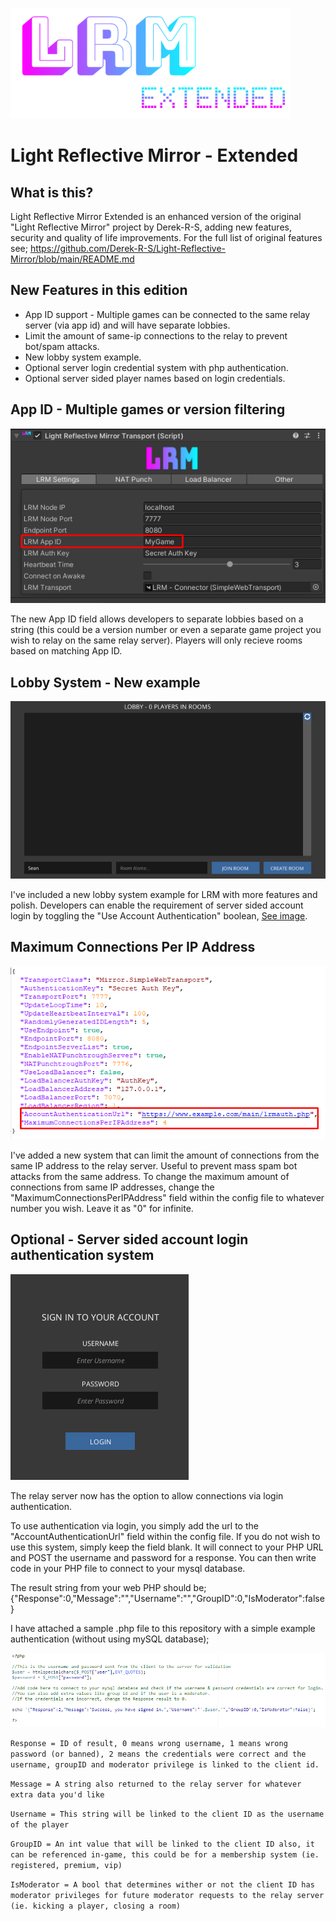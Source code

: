 ![Logo](Images/LRM-EXTENDED2.png)

# Light Reflective Mirror - Extended

## What is this?
Light Reflective Mirror Extended is an enhanced version of the original "Light Reflective Mirror" project by Derek-R-S, adding new features, security and quality of life improvements.  For the full list of original features see; https://github.com/Derek-R-S/Light-Reflective-Mirror/blob/main/README.md

## New Features in this edition
* App ID support - Multiple games can be connected to the same relay server (via app id) and will have separate lobbies.
* Limit the amount of same-ip connections to the relay to prevent bot/spam attacks.
* New lobby system example.
* Optional server login credential system with php authentication.
* Optional server sided player names based on login credentials.

## App ID - Multiple games or version filtering
![Image](Images/SAMPLE2.png)

The new App ID field allows developers to separate lobbies based on a string (this could be a version number or even a separate game project you wish to relay on the same relay server).  Players will only recieve rooms based on matching App ID.

## Lobby System - New example 
![Image](Images/SAMPLE4.png)

I've included a new lobby system example for LRM with more features and polish. 
Developers can enable the requirement of server sided account login by toggling the "Use Account Authentication" boolean, [See image](Images/SAMPLE5.png).

## Maximum Connections Per IP Address
![Image](Images/SAMPLE1.png)

I've added a new system that can limit the amount of connections from the same IP address to the relay server.  Useful to prevent mass spam bot attacks from the same address.  To change the maximum amount of connections from same IP addresses, change the "MaximumConnectionsPerIPAddress" field within the config file to whatever  number you wish.  Leave it as "0" for infinite.

## Optional - Server sided account login authentication system
![Image](Images/SAMPLE3.png) 

The relay server now has the option to allow connections via login authentication.

To use authentication via login, you simply add the url to the "AccountAuthenticationUrl" field within the config file.  If you do not wish to use this system, simply keep the field blank.
It will connect to your PHP URL and POST the username and password for a response.  You can then write code in your PHP file to connect to your mysql database.

The result string from your web PHP should be;
{"Response":0,"Message":"","Username":"","GroupID":0,"IsModerator":false}

I have attached a sample .php file to this repository with a simple example authentication (without using mySQL database);

![Image](Images/SAMPLE6.png)

`Response = ID of result, 0 means wrong username, 1 means wrong password (or banned), 2 means the credentials were correct and the username, groupID and moderator privilege is linked to the client id.`

`Message = A string also returned to the relay server for whatever extra data you'd like`

`Username = This string will be linked to the client ID as the username of the player`

`GroupID = An int value that will be linked to the client ID also, it can be referenced in-game, this could be for a membership system (ie. registered, premium, vip)`

`IsModerator = A bool that determines wither or not the client ID has moderator privileges for future moderator requests to the relay server (ie. kicking a player, closing a room)`

